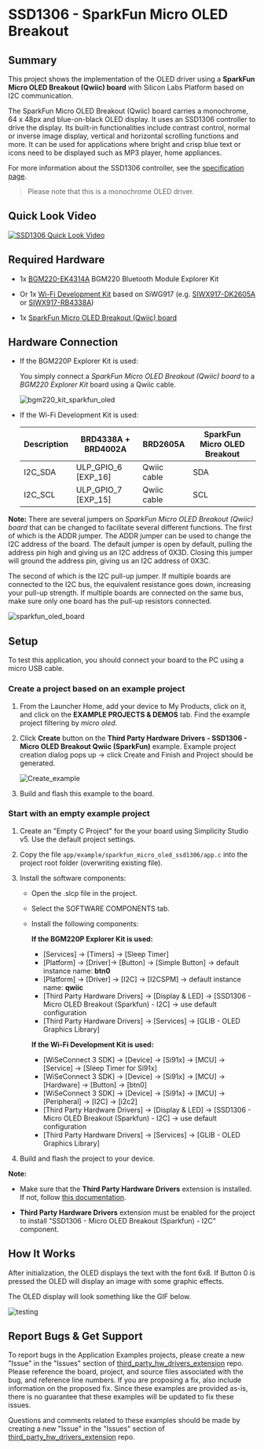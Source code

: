 # SSD1306 - SparkFun Micro OLED Breakout #

## Summary ##

This project shows the implementation of the OLED driver using a **SparkFun Micro OLED Breakout (Qwiic) board** with Silicon Labs Platform based on I2C communication.

The SparkFun Micro OLED Breakout (Qwiic) board carries a monochrome, 64 x 48px and blue-on-black OLED display. It uses an SSD1306 controller to drive the display. Its built-in functionalities include contrast control, normal or inverse image display, vertical and horizontal scrolling functions and more. It can be used for applications where bright and crisp blue text or icons need to be displayed such as MP3 player, home appliances.

For more information about the SSD1306 controller, see the [specification page](https://cdn.sparkfun.com/assets/learn_tutorials/3/0/8/SSD1306.pdf).

>Please note that this is a monochrome OLED driver.

## Quick Look Video ##

[![SSD1306 Quick Look Video](image/yt_thumbnail.jpg)](https://youtu.be/0QMDpJgDQd4 "Quick Look - SparkFun Micro OLED Display - Silicon Labs")

## Required Hardware ##

- 1x [BGM220-EK4314A](https://www.silabs.com/development-tools/wireless/bluetooth/bgm220-explorer-kit) BGM220 Bluetooth Module Explorer Kit

- Or 1x [Wi-Fi Development Kit](https://www.silabs.com/development-tools/wireless/wi-fi) based on SiWG917 (e.g. [SIWX917-DK2605A](https://www.silabs.com/development-tools/wireless/wi-fi/siwx917-dk2605a-wifi-6-bluetooth-le-soc-dev-kit) or [SIWX917-RB4338A](https://www.silabs.com/development-tools/wireless/wi-fi/siwx917-rb4338a-wifi-6-bluetooth-le-soc-radio-board))

- 1x [SparkFun Micro OLED Breakout (Qwiic) board](https://www.sparkfun.com/products/14532)

## Hardware Connection ##

- If the BGM220P Explorer Kit is used:

  You simply connect a *SparkFun Micro OLED Breakout (Qwiic) board* to a *BGM220 Explorer Kit* board using a Qwiic cable.

  ![bgm220_kit_sparkfun_oled](image/bgm220_kit_sparkfun_oled.png)

- If the Wi-Fi Development Kit is used:

  | Description  | BRD4338A + BRD4002A | BRD2605A | SparkFun Micro OLED Breakout |
  | -------------| ------------------- | ------------ | ------------------ |
  | I2C_SDA      | ULP_GPIO_6 [EXP_16] | Qwiic cable  | SDA                |
  | I2C_SCL      | ULP_GPIO_7 [EXP_15] | Qwiic cable  | SCL                |

**Note:** There are several jumpers on *SparkFun Micro OLED Breakout (Qwiic) board* that can be changed to facilitate several different functions. The first of which is the ADDR jumper. The ADDR jumper can be used to change the I2C address of the board. The default jumper is open by default, pulling the address pin high and giving us an I2C address of 0X3D. Closing this jumper will ground the address pin, giving us an I2C address of 0X3C.

The second of which is the I2C pull-up jumper. If multiple boards are connected to the I2C bus, the equivalent resistance goes down, increasing your pull-up strength. If multiple boards are connected on the same bus, make sure only one board has the pull-up resistors connected.

![sparkfun_oled_board](image/sparkfun_oled_board.png)

## Setup ##

To test this application, you should connect your board to the PC using a micro USB cable.

### Create a project based on an example project ###

1. From the Launcher Home, add your device to My Products, click on it, and click on the **EXAMPLE PROJECTS & DEMOS** tab. Find the example project filtering by *micro oled*.

2. Click **Create** button on the **Third Party Hardware Drivers - SSD1306 - Micro OLED Breakout Qwiic (SparkFun)** example. Example project creation dialog pops up -> click Create and Finish and Project should be generated.

   ![Create_example](image/create_example.png)

3. Build and flash this example to the board.

### Start with an empty example project ###

1. Create an "Empty C Project" for the your board using Simplicity Studio v5. Use the default project settings.

2. Copy the file `app/example/sparkfun_micro_oled_ssd1306/app.c` into the project root folder (overwriting existing file).

3. Install the software components:
    - Open the .slcp file in the project.
    - Select the SOFTWARE COMPONENTS tab.
    - Install the following components:

      **If the BGM220P Explorer Kit is used:**

        - [Services] → [Timers] → [Sleep Timer]
        - [Platform] → [Driver]→ [Button] → [Simple Button] → default instance name: **btn0**
        - [Platform] → [Driver] → [I2C] → [I2CSPM] → default instance name: **qwiic**
        - [Third Party Hardware Drivers] → [Display & LED] → [SSD1306 - Micro OLED Breakout (Sparkfun) - I2C] → use default configuration
        - [Third Party Hardware Drivers] → [Services] → [GLIB - OLED Graphics Library]

      **If the Wi-Fi Development Kit is used:**

        - [WiSeConnect 3 SDK] → [Device] → [Si91x] → [MCU] → [Service] → [Sleep Timer for Si91x]
        - [WiSeConnect 3 SDK] → [Device] → [Si91x] → [MCU] → [Hardware] → [Button] → [btn0]
        - [WiSeConnect 3 SDK] → [Device] → [Si91x] → [MCU] → [Peripheral] → [I2C] → [i2c2]
        - [Third Party Hardware Drivers] → [Display & LED] → [SSD1306 - Micro OLED Breakout (Sparkfun) - I2C] → use default configuration
        - [Third Party Hardware Drivers] → [Services] → [GLIB - OLED Graphics Library]

4. Build and flash the project to your device.

**Note:**

- Make sure that the **Third Party Hardware Drivers** extension is installed. If not, follow [this documentation](https://github.com/SiliconLabs/third_party_hw_drivers_extension/blob/master/README.md#how-to-add-to-simplicity-studio-ide).

- **Third Party Hardware Drivers** extension must be enabled for the project to install "SSD1306 - Micro OLED Breakout (Sparkfun) - I2C" component.

## How It Works ##

After initialization, the OLED displays the text with the font 6x8. If Button 0 is pressed the OLED will display an image with some graphic effects.

The OLED display will look something like the GIF below.

![testing](image/testing_result.gif)

## Report Bugs & Get Support ##

To report bugs in the Application Examples projects, please create a new "Issue" in the "Issues" section of [third_party_hw_drivers_extension](https://github.com/SiliconLabs/third_party_hw_drivers_extension) repo. Please reference the board, project, and source files associated with the bug, and reference line numbers. If you are proposing a fix, also include information on the proposed fix. Since these examples are provided as-is, there is no guarantee that these examples will be updated to fix these issues.

Questions and comments related to these examples should be made by creating a new "Issue" in the "Issues" section of [third_party_hw_drivers_extension](https://github.com/SiliconLabs/third_party_hw_drivers_extension) repo.
